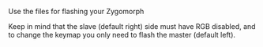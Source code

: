 Use the files for flashing your Zygomorph

Keep in mind that the slave (default right) side must have RGB disabled, and to change the keymap you only need to flash the master (default left).
